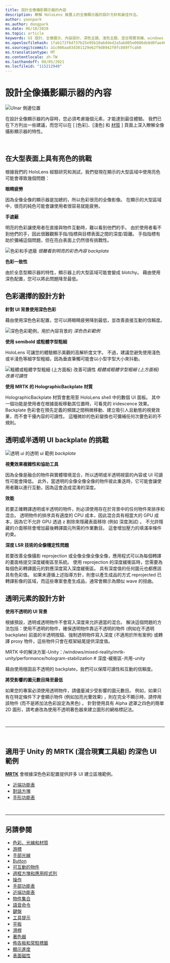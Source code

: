 ```yaml
---
title: 設計全像攝影顯示器的內容
description: 瞭解 HoloLens 裝置上的全像顯示器的設計方針和最佳作法。
author: yoonpark
ms.author: dongpark
ms.date: 06/18/2020
ms.topic: article
keywords: UI 設計、全像展示、內容設計、深色主題、淺色主題、混合現實耳機、windows mixed reality 耳機、虛擬實境耳機、HoloLens、MRTK、混合現實工具組、設計、圖元
ms.openlocfilehash: 1fab172f6d737b25e95b10a6dded2a5ab805e0086de8d0fae40c5a6a4ef7d805
ms.sourcegitcommit: a1c086aa83d381129e62f9d8942f0fc889ffcab0
ms.translationtype: MT
ms.contentlocale: zh-TW
ms.lasthandoff: 08/05/2021
ms.locfileid: "115212940"
---
```

# <a name="designing-content-for-holographic-display"></a>設計全像攝影顯示器的內容

![Ulnar 側邊位置](images/UX_Hero_DarkTheme.jpg)

在設計全像顯示器的內容時，您必須考慮幾個元素，才能達到最佳體驗。 我們已在下方列出一些建議，而您可以在 [ [色彩]、[淺色] 和 [材質](color-light-and-materials.md) ] 頁面上深入瞭解全像攝影顯示器的特性。

<br>

## <a name="challenges-with-bright-color-on-a-large-surface"></a>在大型表面上具有亮色的挑戰 

根據我們的 HoloLens 經驗研究和測試，我們發現在顯示的大型區域中使用亮色可能會導致幾個問題： 

**眼睛疲勞** 

因為全像全像的顯示器是加總的，所以色彩很亮的全像影像。 在顯示的大型區域中，很亮的純色可能會讓使用者很容易就能疲勞。 

**手遮蔽** 

明亮的色彩讓使用者在直接與物件互動時，難以看到他們的手。 由於使用者看不到他們的手，因此很難觀察手指/指標與目標表面之間的深度/距離。 手指指標有助於彌補這個問題，但在亮白表面上仍然很有挑戰性。 

![色彩和手遮蔽 ](images/color_handocclusion.jpg)
 *很難看到明亮的彩色內容 backplate*

**色彩一致性**

由於全息型顯示器的特性，顯示器上的大型區域可能會變成 blotchy。 藉由使用深色配置，您可以將此問題降至最低。 

## <a name="design-guidelines-for-color-choices"></a>色彩選擇的設計方針

**針對 UI 背景使用深色色彩**

藉由使用深色色彩配置，您可以將眼睛疲勞降到最低，並改善直接互動的信賴度。 

![深色色彩範例，用於內容背景的 ](images/color_dark_examples.jpg)
 *深色色彩範例*

**使用 semibold 或粗體字型粗細**

HoloLens 可讓您的體驗顯示美觀的高解析度文字。 不過，建議您避免使用淺色或半淺色等細字型粗細，因為垂直筆觸可能會以小型字型大小來抖動。 

![粗體或粗體字型粗細 (上方面板) 改善可讀性 ](images/color_font_examples.jpg)
 *粗體或粗體字型粗細 (上方面板) 改善可讀性*

**使用 MRTK 的 HolographicBackplate 材質**

HolographicBackplate 材質會套用至 HoloLens shell 中的數個 UI 面板。 其中一個功能是使用者在根據面板移動其位置時，可看見的 iridescence 效果。 Backplate 色彩會在預先定義的頻譜之間稍微移動、建立吸引人且動態的視覺效果，而不會干擾內容的可讀性。 這種微妙的色彩變換也可彌補任何次要色彩的不規則。 


## <a name="challenges-with-transparent-or-translucent-ui-backplate"></a>透明或半透明 UI backplate 的挑戰 

![透明 ui 的透明 ui 範例 ](images/color_transparent_examples.jpg)
 *backplate*

**視覺效果複雜性和協助工具**

因為全像是融合的物件與實體環境混合，所以透明或半透明視窗的內容或 UI 可讀性可能會降低。 此外，當透明的全像全像全像的物件彼此重迭時，它可能會讓使用者難以進行互動，因為這會造成混淆的深度。

**效能**

若要正確轉譯透明或半透明的物件，則必須使用存在於背景中的任何物件來排序和混合。 透明物件的排序具有適度的 CPU 成本，因此混合具有相當大的 GPU 成本，因為它不允許 GPU 透過 z 剔除來隱藏表面移除 (例如 深度測試) 。 不允許隱藏的介面移除會增加最後轉譯圖元所需的作業數目。 這會增加壓力的填滿率條件約束。

**深度 LSR 技術的全像穩定性問題**

若要改善全像攝影 reprojection 或全像全像全像全像，應用程式可以為每個轉譯的畫面格提交深度緩衝區至系統。 使用 reprojection 的深度緩衝區時，您需要為每個色彩轉譯圖元的對應深度寫入深度緩衝區。 具有深度值的任何圖元也都應該具有色彩值。 如果未遵循上述指導方針，則會以產生成品的方式 reprojected 已轉譯影像的區域，而這些專案會產生成品，通常會顯示為類似 wave 的扭曲。


## <a name="design-guidelines-for-transparent-elements"></a>透明元素的設計方針

**使用不透明的 UI 背景**

根據預設，透明或透明物件不會寫入深度來允許適當的混合。 解決這個問題的方法包括：使用不透明的物件，確保透明物件靠近不透明的物件 (例如在不透明 backplate) 前面的半透明按鈕、強制透明物件寫入深度 (不適用於所有案例) 或轉譯 proxy 物件，這些物件只會在框架結尾提供深度值。

MRTK 中的解決方案-Unity：/windows/mixed-reality/mrtk-unity/performance/hologram-stabilization # 深度-緩衝區-共用-unity  

藉由使用穩固且不透明的 backplate，我們可以保障可讀性和互動的信賴度。

**將受影響的圖元數目降至最低**

如果您的專案必須使用透明物件，請儘量減少受影響的圖元數目。 例如，如果只有在特定條件下才會顯示物件 (例如加亮光暈效果) ，則在完全不顯示時，請停用該物件 (而不是將加法色彩設定為黑色) 。 針對使用具有 Alpha 遮罩之四色的簡單2D 圖形，請考慮改為使用不透明著色器來建立圖形的網格標記法。 

<br/>

---

<br/>

## <a name="dark-ui-examples-in-mrtk-mixed-reality-toolkit-for-unity"></a>適用于 Unity 的 MRTK (混合現實工具組) 的深色 UI 範例

**[MRTK](https://github.com/Microsoft/MixedRealityToolkit-Unity)** 會根據深色色彩配置提供許多 UI 建立區塊範例。

* [近端功能表](/windows/mixed-reality/mrtk-unity/features/ux-building-blocks/near-menu)
* [對話方塊](/windows/mixed-reality/mrtk-unity/features/ux-building-blocks/dialog)
* [手形功能表](/windows/mixed-reality/mrtk-unity/features/ux-building-blocks/hand-menu)

<br>

---

## <a name="see-also"></a>另請參閱

* [色彩、光線和材質](color-light-and-materials.md)
* [游標](cursors.md)
* [手部光線](point-and-commit.md)
* [Button](button.md)
* [可互動的物件](interactable-object.md)
* [週框方塊和應用程式列](app-bar-and-bounding-box.md)
* [操作](direct-manipulation.md)
* [手部功能表](hand-menu.md)
* [近端功能表](near-menu.md)
* [物件集合](object-collection.md)
* [語音命令](voice-input.md)
* [鍵盤](keyboard.md)
* [工具提示](tooltip.md)
* [平板](slate.md)
* [滑桿](slider.md)
* [著色器](shader.md)
* [佈告板和常駐標籤](billboarding-and-tag-along.md)
* [顯示進度](progress.md)
* [表面磁性](surface-magnetism.md)